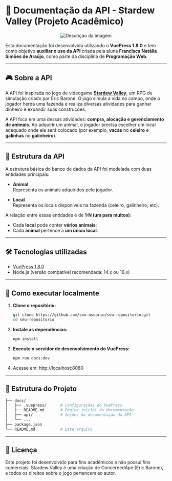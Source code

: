 # 📘 Documentação da API - Stardew Valley (Projeto Acadêmico)

<p align="center">
  <img src="https://github.com/user-attachments/assets/aec59962-a418-46d4-948c-0c705b0dd937" alt="Descrição da imagem" />
</p>

Esta documentação foi desenvolvida utilizando o **VuePress 1.8.0** e tem como objetivo **auxiliar o uso da API** criada pela aluna **Francisca Natália Simões de Araújo**, como parte da disciplina de **Programação Web**.

---

## 🎮 Sobre a API

A API foi inspirada no jogo de videogame [**Stardew Valley**](https://www.stardewvalley.net/), um RPG de simulação criado por Eric Barone. O jogo simula a vida no campo, onde o jogador herda uma fazenda e realiza diversas atividades para ganhar dinheiro e expandir suas construções.

A API foca em uma dessas atividades: **compra, alocação e gerenciamento de animais**. Ao adquirir um animal, o jogador precisa escolher um local adequado onde ele será colocado (por exemplo, **vacas** no **celeiro** e **galinhas** no **galinheiro**).

---

## 🐄 Estrutura da API

A estrutura básica do banco de dados da API foi modelada com duas entidades principais:

- **Animal**  
  Representa os animais adquiridos pelo jogador.

- **Local**  
  Representa os locais disponíveis na fazenda (celeiro, galinheiro, etc).

A relação entre essas entidades é de **1:N (um para muitos)**:
- Cada **local** pode conter **vários animais**;
- Cada **animal** pertence a **um único local**.

---

## 🛠️ Tecnologias utilizadas

- [VuePress 1.8.0](https://v1.vuepress.vuejs.org/)
- Node.js (versão compatível recomendada: 14.x ou 16.x)

---

## 🚀 Como executar localmente

1. **Clone o repositório:**

   ```bash
   git clone https://github.com/seu-usuario/seu-repositorio.git
   cd seu-repositorio
   ```

2. **Instale as dependências:**

   ```bash
   npm install
   ```

3. **Execute o servidor de desenvolvimento do VuePress:**

   ```bash
   npm run docs:dev
   ```

4. Acesse em: http://localhost:8080

---

## 📂 Estrutura do Projeto

   ```bash 
  ├── docs/
  │   ├── .vuepress/      # Configurações do VuePress
  │   ├── README.md       # Página inicial da documentação
  │   ├── api/            # Seções da documentação da API
  │   └── ...
  ├── package.json
  └── README.md           # Este arquivo
  ```

---

## 📄 Licença

Este projeto foi desenvolvido para fins acadêmicos e não possui fins comerciais. Stardew Valley é uma criação de ConcernedApe (Eric Barone), e todos os direitos sobre o jogo pertencem ao autor.
